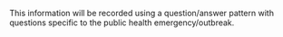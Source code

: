 This information will be recorded using a question/answer pattern with questions specific to the public health emergency/outbreak.